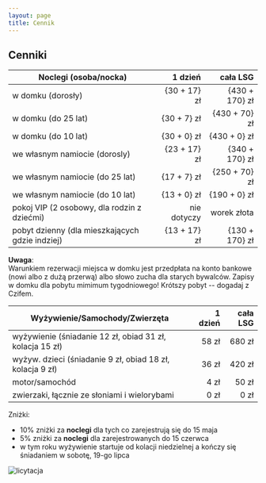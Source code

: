 ```yaml
---
layout: page
title: Cennik
---
```


## Cenniki

<!--
Tutaj tekst dla Czifa, nie dla konsumpcji publicznej :)

Opłatę za LSG będziemy wliczać w noclegi dla zmniejszenia ilości negocjacji ze strony uczęstników!
W poniższej tabeli piszemy ceny tak o: {Alaska + LSG}. Na stronie się potem będzie pokazywała suma.

Od VIPów wybrać tak samo: dorosły 17/170 dorosły, do 25 lat 7/70
-->

| Noclegi (osoba/nocka)                           |       1 dzień |       cała LSG |
| ----------------------------------------------- | ------------: | -------------: |
| w domku (dorosły)                               |  {30 + 17} zł | {430 + 170} zł |
| w domku (do 25 lat)                             |  {30 +  7} zł | {430 +  70} zł |
| w domku (do 10 lat)                             |  {30 +  0} zł | {430 +   0} zł |
| we własnym namiocie (dorosly)                   |  {23 + 17} zł | {340 + 170} zł |
| we własnym namiocie (do 25 lat)                 |  {17 +  7} zł | {250 +  70} zł |
| we własnym namiocie (do 10 lat)                 |  {13 +  0} zł | {190 +   0} zł |
| pokoj VIP (2 osobowy, dla rodzin z dziećmi)     |   nie dotyczy |    worek złota |
| pobyt dzienny (dla mieszkających gdzie indziej) |  {13 + 17} zł | {130 + 170} zł |

**Uwaga**:  
Warunkiem rezerwacji miejsca w domku jest przedpłata na konto bankowe (nowi albo z dużą przerwą) albo słowo zucha dla starych bywalców. Zapisy w domku dla pobytu mimimum tygodniowego! Krótszy pobyt -- dogadaj z Czifem.

| Wyżywienie/Samochody/Zwierzęta                              | 1 dzień | cała LSG |
| ----------------------------------------------------------- | ------: | -------: |
| wyżywienie    (śniadanie 12 zł, obiad 31 zł, kolacja 15 zł) |   58 zł |   680 zł |
| wyżyw. dzieci (śniadanie 9 zł, obiad 18 zł, kolacja 9 zł)   |   36 zł |   420 zł |
| motor/samochód                                              |    4 zł |    50 zł |
| zwierzaki, łącznie ze słoniami i wielorybami                |    0 zł |     0 zł |

Zniżki:
- 10% zniżki za **noclegi** dla tych co zarejestrują się do 15 maja
- 5% zniżki za **noclegi** dla zarejestrowanych do 15 czerwca
- w tym roku wyżywienie startuje od kolacji niedzielnej a kończy się śniadaniem w sobotę, 19-go lipca

![licytacja](/public/licytacja.jpg)
